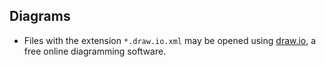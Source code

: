## Diagrams

- Files with the extension `*.draw.io.xml` may be opened using [draw.io], a free online diagramming software.

[draw.io]: https://www.draw.io/
